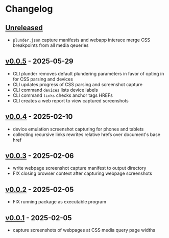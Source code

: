 # Changelog

## [Unreleased]

- `plunder.json` capture manifests and webapp interace merge CSS breakpoints from all media qeueries

## [v0.0.5] - 2025-05-29

- CLI plunder removes default plundering parameters in favor of opting in for CSS parsing and devices
- CLI updates progress of CSS parsing and screenshot capture
- CLI command `devices` lists device labels
- CLI command `links` checks anchor tags HREFs
- CLI creates a web report to view captured screenshots

## [v0.0.4] - 2025-02-10

- device emulation screenshot capturing for phones and tablets
- collecting recursive links rewrites relative hrefs over document's base href

## [v0.0.3] - 2025-02-06

- write webpage screenshot capture manifest to output directory
- FIX closing browser context after capturing webpage screenshots

## [v0.0.2] - 2025-02-05

- FIX running package as executable program

## [v0.0.1] - 2025-02-05

- capture screenshots of webpages at CSS media query page widths

[Unreleased]: https://github.com/eighty4/plunder/compare/cli-v0.0.5...HEAD
[v0.0.5]: https://github.com/eighty4/plunder/compare/cli-v0.0.4...cli-v0.0.5
[v0.0.4]: https://github.com/eighty4/plunder/compare/cli-v0.0.3...cli-v0.0.4
[v0.0.3]: https://github.com/eighty4/plunder/compare/cli-v0.0.2...cli-v0.0.3
[v0.0.2]: https://github.com/eighty4/plunder/compare/cli-v0.0.1...cli-v0.0.2
[v0.0.1]: https://github.com/eighty4/plunder/releases/tag/cli-v0.0.1
